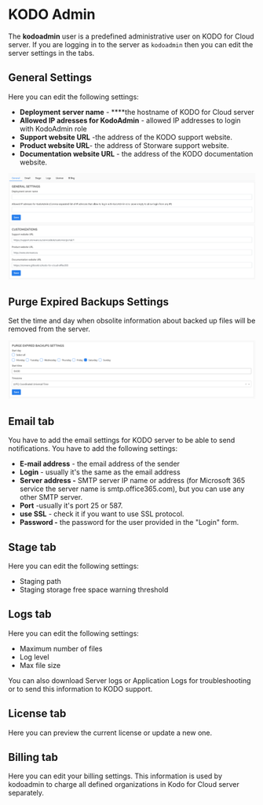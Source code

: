 # KODO Admin

The **kodoadmin** user is a predefined administrative user on KODO for Cloud server.  If you are logging in to the  server as `kodoadmin` then you can edit the server settings in the tabs.

## General Settings

Here you can edit the following settings:

* **Deployment server name** - ****the hostname of KODO for Cloud server
* **Allowed IP adresses for KodoAdmin** - allowed IP addresses to login with KodoAdmin role
* **Support website URL** -the address of the KODO support website.
* **Product website URL**- the address of Storware support website.
* **Documentation website URL** - the address of the KODO documentation website.

![](../../../.gitbook/assets/image%20%2826%29.png)

## **Purge Expired Backups Settings**

Set the time and day when obsolite information about backed up files will be removed from the server.

![](../../../.gitbook/assets/image%20%2833%29.png)

## Email tab

You have to add the email settings for KODO server to be able to send notifications. You have to add the following settings:

* **E-mail address** - the email address of the sender
* **Login** - usually it's the same as the email address 
* **Server address -** SMTP server IP name or address \(for Microsoft 365 service the server name is smtp.office365.com\), but you can use any other SMTP server.
* **Port** -usually it's port 25 or 587.
* **use SSL** - check it if you want to use SSL protocol.
* **Password -** the password for the user provided in the  "Login" form.

## Stage tab

Here you can edit the following settings:

* Staging path
* Staging storage free space warning threshold

## Logs tab

Here you can edit the following settings:

* Maximum number of files 
* Log level
* Max file size

You can also download Server logs or Application Logs for troubleshooting or to send this information to KODO support.

## License tab

Here you can preview the current license or update a new one.

## Billing tab

Here you can edit your billing settings. This information is used by kodoadmin to charge all defined organizations in Kodo for Cloud server separately.

